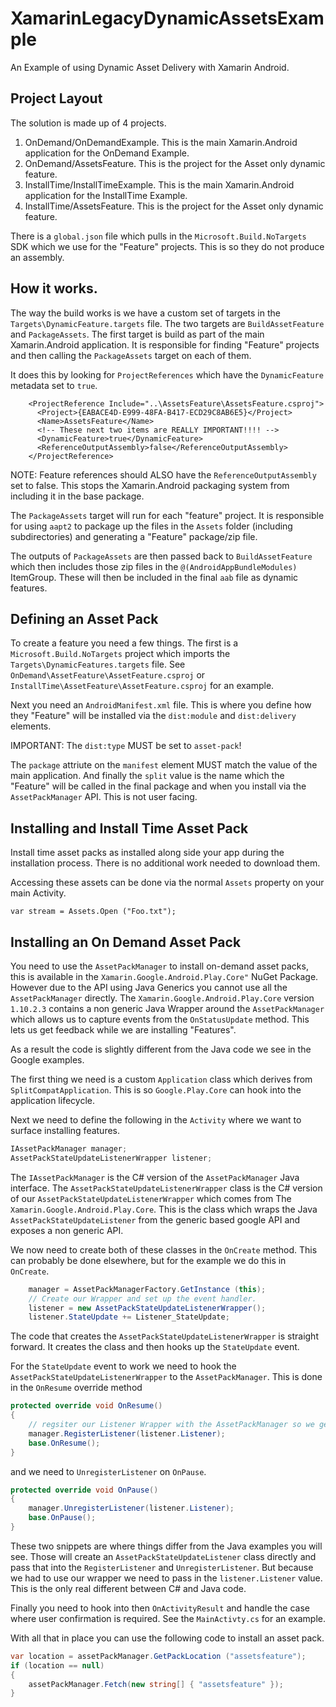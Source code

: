 # XamarinLegacyDynamicAssetsExample
An Example of using Dynamic Asset Delivery with Xamarin Android.

## Project Layout

The solution is made up of 4 projects.

1. OnDemand/OnDemandExample. This is the main Xamarin.Android application for the
   OnDemand Example.
2. OnDemand/AssetsFeature. This is the project for the Asset only dynamic feature.
3. InstallTime/InstallTimeExample. This is the main Xamarin.Android application for the
   InstallTime Example.
4. InstallTime/AssetsFeature. This is the project for the Asset only dynamic feature.

There is a `global.json` file which pulls in the `Microsoft.Build.NoTargets` SDK
which we use for the "Feature" projects. This is so they do not produce an assembly. 

## How it works.

The way the build works is we have a custom set of targets in the `Targets\DynamicFeature.targets`
file. The two targets are `BuildAssetFeature` and `PackageAssets`. The first target
is build as part of the main Xamarin.Android application. It is responsible for 
finding "Feature" projects and then calling the `PackageAssets` target on each of 
them. 

It does this by looking for `ProjectReferences` which have the `DynamicFeature` metadata
set to `true`.

```
    <ProjectReference Include="..\AssetsFeature\AssetsFeature.csproj">
      <Project>{EABACE4D-E999-48FA-B417-ECD29C8AB6E5}</Project>
      <Name>AssetsFeature</Name>
      <!-- These next two items are REALLY IMPORTANT!!!! -->
      <DynamicFeature>true</DynamicFeature>
      <ReferenceOutputAssembly>false</ReferenceOutputAssembly>
    </ProjectReference>
```

NOTE: Feature references should ALSO have the `ReferenceOutputAssembly` set to false. This 
stops the Xamarin.Android packaging system from including it in the base package.

The `PackageAssets` target will run for each "feature" project. It is responsible for 
using `aapt2` to package up the files in the `Assets` folder (including subdirectories)
and generating a "Feature" package/zip file. 

The outputs of `PackageAssets` are then passed back to `BuildAssetFeature` which then includes
those zip files in the `@(AndroidAppBundleModules)` ItemGroup. These will then be included
in the final `aab` file as dynamic features. 

## Defining an Asset Pack

To create a feature you need a few things. The first is a `Microsoft.Build.NoTargets` project
which imports the `Targets\DynamicFeatures.targets` file. See `OnDemand\AssetFeature\AssetFeature.csproj` or `InstallTime\AssetFeature\AssetFeature.csproj`  for an example.

Next you need an `AndroidManifest.xml` file. This is where you define how they "Feature" will be
installed via the `dist:module` and `dist:delivery` elements. 

IMPORTANT: The `dist:type` MUST be set to `asset-pack`!

The `package` attriute on the `manifest` element MUST match the value of the main application.
And finally the `split` value is the name which the "Feature" will be called in the final package
and when you install via the `AssetPackManager` API. This is not user facing. 

## Installing and Install Time Asset Pack

Install time asset packs as installed along side your app during the installation 
process. There is no additional work needed to download them.

Accessing these assets can be done via the normal `Assets` property on your main 
Activity. 

```
var stream = Assets.Open ("Foo.txt");
```

## Installing an On Demand Asset Pack

You need to use the `AssetPackManager` to install on-demand asset packs, this is available in the 
`Xamarin.Google.Android.Play.Core"` NuGet Package. However due to the API using Java Generics you cannot 
use all the `AssetPackManager` directly. The `Xamarin.Google.Android.Play.Core` version `1.10.2.3` contains
a non generic Java Wrapper around the `AssetPackManager` which allows us to 
capture events from the `OnStatusUpdate` method. This lets us get feedback while we are installing
"Features".

As a result the code is slightly different from the Java code we see in the Google examples.

The first thing we need is a custom `Application` class which derives from `SplitCompatApplication`.
This is so `Google.Play.Core` can hook into the application lifecycle. 

Next we need to define the following in the `Activity` where we want to surface installing features.

```csharp
IAssetPackManager manager;
AssetPackStateUpdateListenerWrapper listener;
```

The `IAssetPackManager` is the C# version of the `AssetPackManager` Java interface. The
`AssetPackStateUpdateListenerWrapper` class is the C# version of our `AssetPackStateUpdateListenerWrapper`
which comes from The `Xamarin.Google.Android.Play.Core`. This is the class which wraps the Java `AssetPackStateUpdateListener` from  the generic based google API and exposes a non generic API.

We now need to create both of these classes in the `OnCreate` method. This can probably be done elsewhere,
but for the example we do this in `OnCreate`.

```csharp
    manager = AssetPackManagerFactory.GetInstance (this);
    // Create our Wrapper and set up the event handler.
    listener = new AssetPackStateUpdateListenerWrapper();
    listener.StateUpdate += Listener_StateUpdate;
```

The code that creates the `AssetPackStateUpdateListenerWrapper` is straight forward. It creates
the class and then hooks up the `StateUpdate` event. 

For the `StateUpdate` event to work we need to hook the `AssetPackStateUpdateListenerWrapper` to 
the `AssetPackManager`. This is done in the `OnResume` override method 

```csharp
protected override void OnResume()
{
    // regsiter our Listener Wrapper with the AssetPackManager so we get feedback.
    manager.RegisterListener(listener.Listener);
    base.OnResume();
}
```

and we need to `UnregisterListener` on `OnPause`.

```csharp
protected override void OnPause()
{
    manager.UnregisterListener(listener.Listener);
    base.OnPause();
}
```

These two snippets are where things differ from the Java examples you will see. Those will 
create an `AssetPackStateUpdateListener` class directly and pass that into the `RegisterListener`
and `UnregisterListener`. But because we had to use our wrapper we need to pass in the 
`listener.Listener` value. This is the only real different between C# and Java code. 

Finally you need to hook into then `OnActivityResult` and handle the case where user
confirmation is required. See the `MainActivty.cs` for an example.

With all that in place you can use the following code to install an asset pack.

```csharp
var location = assetPackManager.GetPackLocation ("assetsfeature");
if (location == null)
{
    assetPackManager.Fetch(new string[] { "assetsfeature" });
}
```




